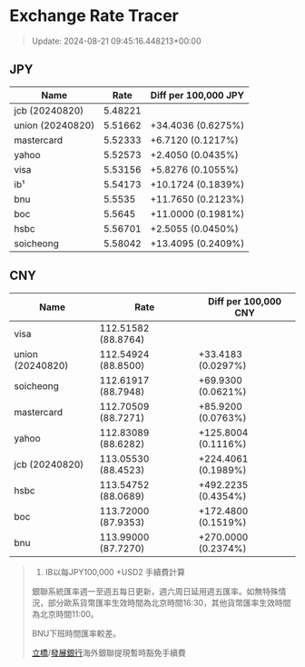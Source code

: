 # Exchange Rate Tracer

> Update: 2024-08-21 09:45:16.448213+00:00

## JPY

| Name             |    Rate | Diff per 100,000 JPY   |
|------------------|---------|------------------------|
| jcb (20240820)   | 5.48221 |                        |
| union (20240820) | 5.51662 | +34.4036 (0.6275%)     |
| mastercard       | 5.52333 | +6.7120 (0.1217%)      |
| yahoo            | 5.52573 | +2.4050 (0.0435%)      |
| visa             | 5.53156 | +5.8276 (0.1055%)      |
| ib¹              | 5.54173 | +10.1724 (0.1839%)     |
| bnu              | 5.5535  | +11.7650 (0.2123%)     |
| boc              | 5.5645  | +11.0000 (0.1981%)     |
| hsbc             | 5.56701 | +2.5055 (0.0450%)      |
| soicheong        | 5.58042 | +13.4095 (0.2409%)     |

## CNY

| Name             | Rate                | Diff per 100,000 CNY   |
|------------------|---------------------|------------------------|
| visa             | 112.51582	(88.8764) |                        |
| union (20240820) | 112.54924	(88.8500) | +33.4183 (0.0297%)     |
| soicheong        | 112.61917	(88.7948) | +69.9300 (0.0621%)     |
| mastercard       | 112.70509	(88.7271) | +85.9200 (0.0763%)     |
| yahoo            | 112.83089	(88.6282) | +125.8004 (0.1116%)    |
| jcb (20240820)   | 113.05530	(88.4523) | +224.4061 (0.1989%)    |
| hsbc             | 113.54752	(88.0689) | +492.2235 (0.4354%)    |
| boc              | 113.72000	(87.9353) | +172.4800 (0.1519%)    |
| bnu              | 113.99000	(87.7270) | +270.0000 (0.2374%)    |


> 1. IB以每JPY100,000 +USD2 手續費計算
>
> 銀聯系統匯率週一至週五每日更新，週六周日延用週五匯率。如無特殊情況，部分歐系貨幣匯率生效時間為北京時間16:30，其他貨幣匯率生效時間為北京時間11:00。
>
> BNU下班時間匯率較差。
>
> [立橋](https://www.wlbank.com.mo/uploads/ueditor/file/20181211/1544536513900230.pdf)/[發展銀行](https://www.mdb.com.mo/Service_Charges_20230728.pdf)海外銀聯提現暫時豁免手續費

